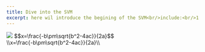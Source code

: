 ```yaml
---
title: Dive into the SVM
excerpt: here wil introduce the begining of the SVM<br/>include:<br/>1.
---
```

<img src="http://chart.googleapis.com/chart?cht=tx&chl= \x=\frac{-b\pm\sqrt{b^2-4ac}}{2a}\" style="border:none;">
$$x=\frac{-b\pm\sqrt{b^2-4ac}}{2a}$$<br/>
\\x=\frac{-b\pm\sqrt{b^2-4ac}}{2a}\\<br/>

